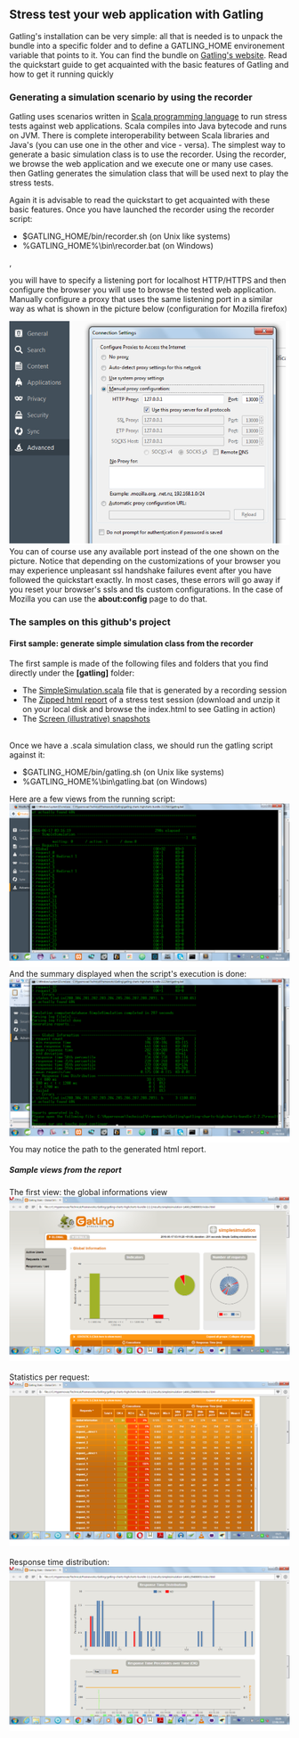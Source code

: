 <h2>Stress test your web application with Gatling</h2>

<p>Gatling's installation can be very simple: all that is needed is to unpack the bundle into a specific folder and to define a GATLING_HOME environement 
variable that points to it. You can find the bundle on <a href='http://gatling.io/#/'>Gatling's website</a>. Read the quickstart guide to get acquainted with the
basic features of Gatling and how to get it running quickly</p>

<h3>Generating a simulation scenario by using the recorder</h3>
Gatling uses scenarios written in <a href='http://www.scala-lang.org/'>Scala programming language</a> to run stress tests against web applications. Scala compiles into Java bytecode 
and runs on JVM. There is complete interoperability between Scala libraries and Java's (you can use one in the other and vice - versa). The simplest way to 
generate a basic simulation class is to use the recorder. Using the recorder, we browse the web application and we execute one or many use cases. then Gatling generates 
the simulation class that will be used next to play the stress tests. 

Again it is advisable to read the quickstart to get acquainted with these basic features. Once you have launched the recorder using the recorder script:

<ul>
	<li>$GATLING_HOME/bin/recorder.sh (on Unix like systems)</li>
	<li>%GATLING_HOME%\bin\recorder.bat (on Windows)</li>
</ul>,

you will have to specify a listening port for localhost HTTP/HTTPS and then configure the browser you will use to browse the tested web application. Manually configure a proxy that uses
the same listening port in a similar way as what is shown in the picture below (configuration for Mozilla firefox)<br/>

<img src="https://github.com/alainlompo/performance-hub/blob/master/gatling/screen-snapshots/mozilla_manual_proxy_configuration.png" />
<br/>
You can of course use any available port instead of the one shown on the picture. Notice that depending on the customizations of your browser you may experience unpleasant
ssl handshake failures event after you have followed the quickstart exactly. In most cases, these errors will go away if you reset your browser's ssls and tls custom configurations.
In the case of Mozilla you can use the <b>about:config</b> page to do that.

<h3> The samples on this github's project</h3>
<h4>First sample: generate simple simulation class from the recorder</h4>
The first sample is made of the following files and folders that you find directly under the <b>[gatling]</b> folder:<br/>
<ul>
	<li>The <a href="https://github.com/alainlompo/performance-hub/blob/master/gatling/SimpleSimulation.scala">SimpleSimulation.scala</a> file that is generated by a recording session</li>
	<li>The <a href="https://github.com/alainlompo/performance-hub/blob/master/gatling/simplesimulation-1466129488803.zip">Zipped html report</a> of a stress test session (download and unzip it on your local disk and browse the index.html to see Gatling in action)</li>
	<li>The <a href="https://github.com/alainlompo/performance-hub/tree/master/gatling/screen-snapshots">Screen (illustrative) snapshots</a></li>
</ul>
<br/>
Once we have a .scala simulation class, we should run the gatling script against it:
<ul>
	<li>$GATLING_HOME/bin/gatling.sh (on Unix like systems)</li>
	<li>%GATLING_HOME%\bin\gatling.bat (on Windows)</li>
</ul>

Here are a few views from the running script:<br/>
<img src="https://github.com/alainlompo/performance-hub/blob/master/gatling/screen-snapshots/gatling_runing_sim_01.png" /><br/>
And the summary displayed when the script's execution is done: <br/>
<img src="https://github.com/alainlompo/performance-hub/blob/master/gatling/screen-snapshots/gatling_runing_sim_02.png" />
<br/>
You may notice the path to the generated html report. 

<h5>Sample views from the report</h5>
The first view: the global informations view<br/>
<img src="https://github.com/alainlompo/performance-hub/blob/master/gatling/screen-snapshots/gatling_report_page_1.png" /><br/>
<br/>
Statistics per request:<br/>
<img src="https://github.com/alainlompo/performance-hub/blob/master/gatling/screen-snapshots/gatling_report_page_2.png" />
<br/>
<br/>
Response time distribution:
<br/>
<img src="https://github.com/alainlompo/performance-hub/blob/master/gatling/screen-snapshots/gatling_report_page_4.png" />





